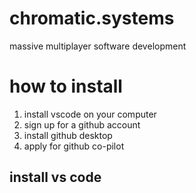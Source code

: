 # chromatic.systems
massive multiplayer software development

# how to install
1. install vscode on your computer
2. sign up for a github account
3. install github desktop
4. apply for github co-pilot

## install vs code
